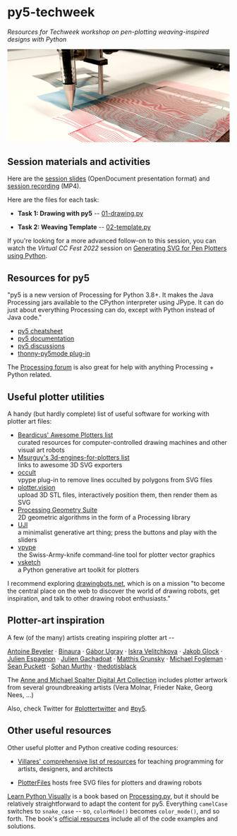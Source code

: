 # py5-techweek

*Resources for Techweek workshop on pen-plotting weaving-inspired designs with Python*

![](banner.png)


## Session materials and activities

Here are the [session slides](./slides.odp) (OpenDocument presentation format) and [session recording](https://htmlpreview.github.io/?https://raw.githubusercontent.com/tabreturn/py5-techweek/main/recording.html) (MP4).

Here are the files for each task:

* **Task 1: Drawing with py5** -- [01-drawing.py](https://github.com/tabreturn/py5-techweek/blob/main/tasks/01-drawing.py)

* **Task 2: Weaving Template** -- [02-template.py](https://github.com/tabreturn/py5-techweek/blob/main/tasks/02-template.py)

If you're looking for a more advanced follow-on to this session, you can watch the *Virtual CC Fest 2022* session on [Generating SVG for Pen Plotters using Python](https://github.com/tabreturn/cc-fest-plotter).


## Resources for py5

"py5 is a new version of Processing for Python 3.8+. It makes the Java Processing jars available to the CPython interpreter using JPype. It can do just about everything Processing can do, except with Python instead of Java code."

* [py5 cheatsheet](https://raw.githubusercontent.com/tabreturn/processing.py-cheat-sheet/master/py5/py5_cc.pdf)
* [py5 documentation](http://py5.ixora.io/)
* [py5 discussions](https://github.com/hx2A/py5generator/discussions)
* [thonny-py5mode plug-in](https://github.com/tabreturn/thonny-py5mode)

The [Processing forum](https://discourse.processing.org/c/processing-py/9) is also great for help with anything Processing + Python related.


## Useful plotter utilities

A handy (but hardly complete) list of useful software for working with plotter art files:

* [Beardicus' Awesome Plotters list](https://github.com/beardicus/awesome-plotters)  
  curated resources for computer-controlled drawing machines and other visual art robots
* [Msurguy's 3d-engines-for-plotters list](https://github.com/msurguy/awesome-3d-engines-for-plotters)  
  links to awesome 3D SVG exporters
* [occult](https://github.com/LoicGoulefert/occult)  
  vpype plug-in to remove lines occulted by polygons from SVG files
* [plotter.vision](https://plotter.vision/)  
  upload 3D STL files, interactively position them, then render them as SVG
* [Processing Geometry Suite](https://github.com/micycle1/PGS)  
  2D geometric algorithms in the form of a Processing library
* [UJI](https://doersino.github.io/uji/)  
  a minimalist generative art thing; press the buttons and play with the sliders
* [vpype](https://github.com/abey79/vpype)  
  the Swiss-Army-knife command-line tool for plotter vector graphics
* [vsketch](https://github.com/abey79/vsketch)  
  a Python generative art toolkit for plotters

I recommend exploring [drawingbots.net](https://drawingbots.net/), which is on a mission "to become the central place on the web to discover the world of drawing robots, get inspiration, and talk to other drawing robot enthusiasts."


## Plotter-art inspiration

A few (of the many) artists creating inspiring plotter art --

[Antoine Beyeler](https://github.com/abey79/sketches) · [Binaura](https://www.binaura.net/) · [Gábor Ugray](https://jealousmarkup.xyz/plots/) · [Iskra Velitchkova](http://iskraovelitchkova.com/works.html) · [Jakob Glock](https://github.com/JakobGlock/Generative-Art) · [Julien Espagnon](https://www.instagram.com/julien_espagnon/) · [Julien Gachadoat](http://www.v3ga.net/) · [Matthis Grunsky](https://www.matthisgrunsky.ca/) · [Michael Fogleman](https://www.michaelfogleman.com/plotter/) · [Sean Puckett](https://plotterprints.square.site/s/shop) · [Sohan Murthy](https://sohan.space/) · [thedotisblack](https://thedotisblack.com/)

The [Anne and Michael Spalter Digital Art Collection](https://spalterdigital.com/) includes plotter artwork from several groundbreaking artists (Vera Molnar, Frieder Nake, Georg Nees, ...)

Also, check Twitter for [#plottertwitter](https://twitter.com/search?q=%2523plottertwitter) and [#py5](https://twitter.com/search?q=%2523py5).


## Other useful resources

Other useful plotter and Python creative coding resources:

* [Villares' comprehensive list of resources](https://github.com/villares/Resources-for-teaching-programming#user-content-processing--python-tools-table) for teaching programming for artists, designers, and architects

* [PlotterFiles](https://plotterfiles.com/) hosts free SVG files for plotters and drawing robots

[Learn Python Visually](https://nostarch.com/Learn-Python-Visually) is a book based on [Processing.py](https://py.processing.org/), but it should be relatively straightforward to adapt the content for py5. Everything `camelCase` switches to `snake_case` -- so, `colorMode()` becomes `color_mode()`, and so forth. The book's [official resources](https://github.com/tabreturn/processing.py-book) include all of the code examples and solutions.
